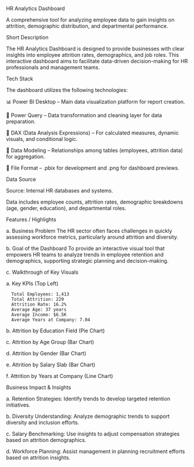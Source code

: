 HR Analytics Dashboard

A comprehensive tool for analyzing employee data to gain insights on attrition, demographic distribution, and departmental performance.

Short Description 

The HR Analytics Dashboard is designed to provide businesses with clear insights into employee attrition rates, demographics, and job roles. This interactive dashboard aims to facilitate data-driven decision-making for HR professionals and management teams.

Tech Stack

The dashboard utilizes the following technologies:

📊 Power BI Desktop – Main data visualization platform for report creation.

📂 Power Query – Data transformation and cleaning layer for data preparation.

🧠 DAX (Data Analysis Expressions) – For calculated measures, dynamic visuals, and conditional logic.

📝 Data Modeling – Relationships among tables (employees, attrition data) for aggregation.

📁 File Format – .pbix for development and .png for dashboard previews.

Data Source

Source: Internal HR databases and systems.

Data includes employee counts, attrition rates, demographic breakdowns (age, gender, education), and departmental roles.

Features / Highlights

 a. Business Problem The HR sector often faces challenges in quickly assessing workforce metrics, particularly around attrition and diversity.

 b. Goal of the Dashboard To provide an interactive visual tool that empowers HR teams to analyze trends in employee retention and demographics, supporting strategic planning and decision-making.

 c. Walkthrough of Key Visuals

   a. Key KPIs (Top Left)

      Total Employees: 1,413
      Total Attrition: 229
      Attrition Rate: 16.2%
      Average Age: 37 years
      Average Income: $6.5K
      Average Years at Company: 7.04

   b. Attrition by Education Field (Pie Chart)

   c. Attrition by Age Group (Bar Chart)

   d. Attrition by Gender (Bar Chart)

   e. Attrition by Salary Slab (Bar Chart)

   f. Attrition by Years at Company (Line Chart)

Business Impact & Insights

  a. Retention Strategies: Identify trends to develop targeted retention initiatives.

  b. Diversity Understanding: Analyze demographic trends to support diversity and inclusion efforts.

  c. Salary Benchmarking: Use insights to adjust compensation strategies based on attrition demographics.

  d. Workforce Planning: Assist management in planning recruitment efforts based on attrition insights.
